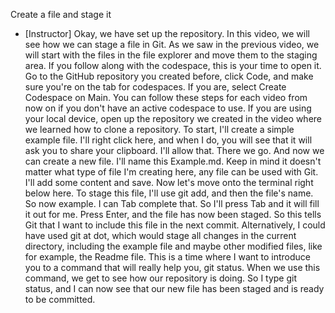Create a file and stage it
- [Instructor] Okay, we have set up the repository. In this video, we will see how we can stage a file in Git. As we saw in the previous video, we will start with the files in the file explorer and move them to the staging area. If you follow along with the codespace, this is your time to open it. Go to the GitHub repository you created before, click Code, and make sure you're on the tab for codespaces. If you are, select Create Codespace on Main. You can follow these steps for each video from now on if you don't have an active codespace to use. If you are using your local device, open up the repository we created in the video where we learned how to clone a repository. To start, I'll create a simple example file. I'll right click here, and when I do, you will see that it will ask you to share your clipboard. I'll allow that. There we go. And now we can create a new file. I'll name this Example.md. Keep in mind it doesn't matter what type of file I'm creating here, any file can be used with Git. I'll add some content and save. Now let's move onto the terminal right below here. To stage this file, I'll use git add, and then the file's name. So now example. I can Tab complete that. So I'll press Tab and it will fill it out for me. Press Enter, and the file has now been staged. So this tells Git that I want to include this file in the next commit. Alternatively, I could have used git at dot, which would stage all changes in the current directory, including the example file and maybe other modified files, like for example, the Readme file. This is a time where I want to introduce you to a command that will really help you, git status. When we use this command, we get to see how our repository is doing. So I type git status, and I can now see that our new file has been staged and is ready to be committed.